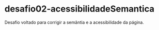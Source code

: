 # desafio02-acessibilidadeSemantica

Desafio voltado para corrigir a semântia e a acessibilidade da página. 
